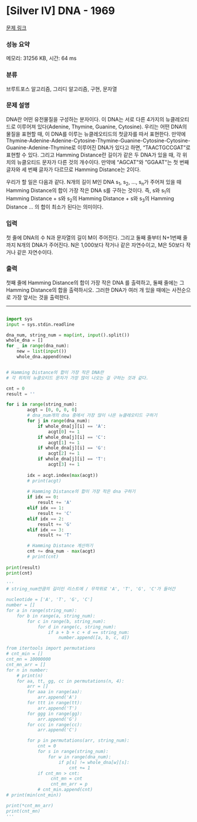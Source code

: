 # [Silver IV] DNA - 1969 

[문제 링크](https://www.acmicpc.net/problem/1969) 

### 성능 요약

메모리: 31256 KB, 시간: 64 ms

### 분류

브루트포스 알고리즘, 그리디 알고리즘, 구현, 문자열

### 문제 설명

<p>DNA란 어떤 유전물질을 구성하는 분자이다. 이 DNA는 서로 다른 4가지의 뉴클레오티드로 이루어져 있다(Adenine, Thymine, Guanine, Cytosine). 우리는 어떤 DNA의 물질을 표현할 때, 이 DNA를 이루는 뉴클레오티드의 첫글자를 따서 표현한다. 만약에 Thymine-Adenine-Adenine-Cytosine-Thymine-Guanine-Cytosine-Cytosine-Guanine-Adenine-Thymine로 이루어진 DNA가 있다고 하면, “TAACTGCCGAT”로 표현할 수 있다. 그리고 Hamming Distance란 길이가 같은 두 DNA가 있을 때, 각 위치의 뉴클오티드 문자가 다른 것의 개수이다. 만약에 “AGCAT"와 ”GGAAT"는 첫 번째 글자와 세 번째 글자가 다르므로 Hamming Distance는 2이다.</p>

<p>우리가 할 일은 다음과 같다. N개의 길이 M인 DNA s<sub>1</sub>, s<sub>2</sub>, ..., s<sub>n</sub>가 주어져 있을 때 Hamming Distance의 합이 가장 작은 DNA s를 구하는 것이다. 즉, s와 s<sub>1</sub>의 Hamming Distance + s와 s<sub>2</sub>의 Hamming Distance + s와 s<sub>3</sub>의 Hamming Distance ... 의 합이 최소가 된다는 의미이다.</p>

### 입력 

 <p>첫 줄에 DNA의 수 N과 문자열의 길이 M이 주어진다. 그리고 둘째 줄부터 N+1번째 줄까지 N개의 DNA가 주어진다. N은 1,000보다 작거나 같은 자연수이고, M은 50보다 작거나 같은 자연수이다.</p>

### 출력 

 <p>첫째 줄에 Hamming Distance의 합이 가장 작은 DNA 를 출력하고, 둘째 줄에는 그 Hamming Distance의 합을 출력하시오. 그러한 DNA가 여러 개 있을 때에는 사전순으로 가장 앞서는 것을 출력한다.</p>

---
```python

import sys
input = sys.stdin.readline

dna_num, string_num = map(int, input().split())
whole_dna = []
for _ in range(dna_num):
    new = list(input())
    whole_dna.append(new)


# Hamming Distance의 합이 가장 작은 DNA란
# 각 위치의 뉴클오티드 문자가 가장 많이 나오는 걸 구하는 것과 같다.

cnt = 0
result = ''

for i in range(string_num):
        acgt = [0, 0, 0, 0]
        # dna_num개의 dna 중에서 가장 많이 나온 뉴클레오티드 구하기
        for j in range(dna_num):
            if whole_dna[j][i] == 'A':
                acgt[0] += 1
            if whole_dna[j][i] == 'C':
                acgt[1] += 1
            if whole_dna[j][i] == 'G':
                acgt[2] += 1
            if whole_dna[j][i] == 'T':
                acgt[3] += 1                
        
        idx = acgt.index(max(acgt))
        # print(acgt)
        
        # Hamming Distance의 합이 가장 작은 dna 구하기
        if idx == 0:
            result += 'A'
        elif idx == 1:
            result += 'C'
        elif idx == 2:
            result += 'G'
        elif idx == 3:
            result += 'T'

        # Hamming Distance 계산하기
        cnt += dna_num - max(acgt)
        # print(cnt)
        
print(result)
print(cnt)

'''
# string_num만큼의 길이인 리스트에 / 무작위로 'A', 'T', 'G', 'C'가 들어간 

nucleotide = ['A', 'T', 'G', 'C']
number = []
for a in range(string_num):
    for b in range(a, string_num):
        for c in range(b, string_num):
            for d in range(c, string_num):
                if a + b + c + d == string_num:
                    number.append([a, b, c, d])      

from itertools import permutations
# cnt_min = []
cnt_mn = 10000000
cnt_mn_arr = []
for n in number:
    # print(n)
    for aa, tt, gg, cc in permutations(n, 4):
        arr = []
        for aaa in range(aa):
            arr.append('A')
        for ttt in range(tt):
            arr.append('T')
        for ggg in range(gg):
            arr.append('G')
        for ccc in range(cc):
            arr.append('C')

        for p in permutations(arr, string_num):
            cnt = 0
            for s in range(string_num):
                for w in range(dna_num):
                    if p[s] != whole_dna[w][s]:
                        cnt += 1
            if cnt_mn > cnt:
                 cnt_mn = cnt
                 cnt_mn_arr = p
            # cnt_min.append(cnt)
# print(min(cnt_min))

print(*cnt_mn_arr)
print(cnt_mn)
'''
```
